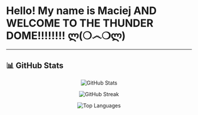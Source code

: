 # Hello! My name is Maciej AND WELCOME TO THE THUNDER DOME!!!!!!!! ლ(❍෴❍ლ)
---

## 📊 GitHub Stats

<div align="center">

![GitHub Stats](https://github-readme-stats.vercel.app/api?username=Xata&theme=tokyonight&hide_border=false&include_all_commits=true&count_private=true)

![GitHub Streak](https://github-readme-streak-stats.herokuapp.com/?user=Xata&theme=tokyonight&hide_border=false)

![Top Languages](https://github-readme-stats.vercel.app/api/top-langs/?username=Xata&theme=tokyonight&hide_border=false&include_all_commits=true&count_private=true&layout=compact)

</div>
